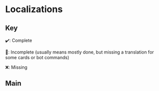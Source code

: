 # Localizations

## Key

✔️: Complete

🚧: Incomplete (usually means mostly done, but missing a translation for some cards or bot commands)

❌: Missing

## Main

